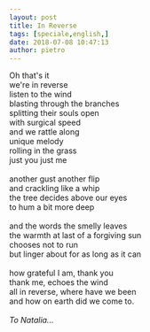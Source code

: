 ```yaml
---
layout: post
title: In Reverse
tags: [speciale,english,]
date: 2018-07-08 10:47:13
author: pietro
---
```

Oh that's it<br/>we're in reverse<br/>listen to the wind<br/>blasting through the branches<br/>splitting their souls open<br/>with surgical speed<br/>and we rattle along<br/>unique melody<br/>rolling in the grass<br/>just you just me<br/><br/>another gust another flip<br/>and crackling like a whip<br/>the tree decides above our eyes<br/>to hum a bit more deep<br/><br/>and the words the smelly leaves<br/>the warmth at last of a forgiving sun<br/>chooses not to run<br/>but linger about for as long as it can<br/><br/>how grateful I am, thank you<br/>thank me, echoes the wind<br/>all in reverse, where have we been<br/>and how on earth did we come to.<br/><br/><em>To Natalia...</em>
